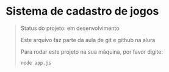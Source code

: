 <h1>Sistema de cadastro de jogos</h1>

> Status do projeto: em desenvolvimento
>
> Este arquivo faz parte da aula de git e github na alura
> 
> Para rodar este projeto na sua máquina, por favor digite:
> ```
> node app.js
> ```
> 
